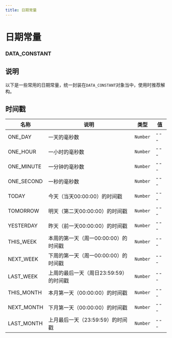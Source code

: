```yaml
---
title: 日期常量
---
```


# 日期常量

### DATA_CONSTANT

## 说明
以下是一些常用的日期常量，统一封装在`DATA_CONSTANT`对象当中，使用时推荐解构。

## 时间戳

| 名称       | 说明                                   | 类型   | 值            |
| ---------- | -------------------------------------- | ------ | ------------- |
| ONE_DAY    | 一天的毫秒数                           | `Number` | ---      |
| ONE_HOUR   | 一小时的毫秒数                         | `Number` | ---       |
| ONE_MINUTE | 一分钟的毫秒数                         | `Number` | ---         |
| ONE_SECOND | 一秒的毫秒数                           | `Number` | ---          |
| TODAY      | 今天（当天00:00:00）的时间戳           | `Number` | --- |
| TOMORROW   | 明天（第二天00:00:00）的时间戳         | `Number` | --- |
| YESTERDAY  | 昨天（前一天00:00:00）的时间戳         | `Number` | --- |
| THIS_WEEK  | 本周的第一天（周一00:00:00）的时间戳   | `Number` | --- |
| NEXT_WEEK  | 下周的第一天（周一00:00:00）的时间戳   | `Number` | --- |
| LAST_WEEK  | 上周的最后一天（周日23:59:59）的时间戳 | `Number` | --- |
| THIS_MONTH | 本月第一天（00:00:00）的时间戳         | `Number` | --- |
| NEXT_MONTH | 下月第一天（00:00:00）的时间戳         | `Number` | --- |
| LAST_MONTH | 上月最后一天（23:59:59）的时间戳       | `Number` | --- |